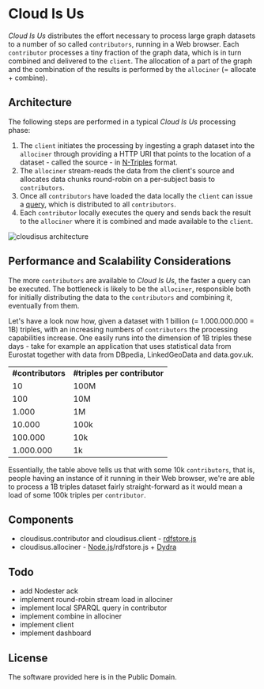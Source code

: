 # Cloud Is Us 

_Cloud Is Us_ distributes the effort necessary to process large graph datasets to a number of so called `contributors`, running in a Web browser. Each `contributor` processes a tiny fraction of the graph data, which is in turn combined and delivered to the `client`. The allocation of a part of the graph and the combination of the results is performed by the `allociner` (= allocate + combine). 

## Architecture

The following steps are performed in a typical _Cloud Is Us_ processing phase:

1. The `client` initiates the processing by ingesting a graph dataset into the `allociner` through providing a HTTP URI that points to the location of a dataset - called the source - in [N-Triples](http://www.w3.org/2001/sw/RDFCore/ntriples/) format.
2. The `allociner` stream-reads the data from the client's source and allocates data chunks round-robin on a per-subject basis to `contributors`. 
3. Once all `contributors` have loaded the data locally the `client` can issue a [query](http://www.w3.org/TR/rdf-sparql-query/), which is distributed to all `contributors`.
4. Each `contributor` locally executes the query and sends back the result to the `allociner` where it is combined and made available to the `client`.

![cloudisus architecture](https://github.com/mhausenblas/cloudisus/raw/master/design/cloudisus-architecture.png "Cloud Is Us architecture")

## Performance and Scalability Considerations

The more `contributors` are available to _Cloud Is Us_, the faster a query can be executed. The bottleneck is likely to be the `allociner`, responsible both for initially distributing the data to the `contributors` and combining it, eventually from them.

Let's have a look now how, given a dataset with 1 billion (= 1.000.000.000 = 1B) triples, with an increasing numbers of `contributors` the processing capabilities increase. One easily runs into the dimension of 1B triples these days - take for example an application that uses statistical data from Eurostat together with data from DBpedia, LinkedGeoData and data.gov.uk.

<table>
	<tr>
		<td><strong>#contributors</strong></td><td><strong>#triples per contributor</strong></td>
	</tr>
	<tr>
		<td>10</td><td>100M</td>
	</tr>
	<tr>
		<td>100</td><td>10M</td>
	</tr>
	<tr>
		<td>1.000</td><td>1M</td>
	</tr>
	<tr>
		<td>10.000</td><td>100k</td>
	</tr>
	<tr>
		<td>100.000</td><td>10k</td>
	</tr>
	<tr>
		<td>1.000.000</td><td>1k</td>
	</tr>
</table>

Essentially, the table above tells us that with some 10k `contributors`, that is, people having an instance of it running in their Web browser, we're are able to process a 1B triples dataset fairly straight-forward as it would mean a load of some 100k triples per `contributor`.


## Components

* cloudisus.contributor and cloudisus.client - [rdfstore.js](https://github.com/antoniogarrote/rdfstore-js)
* cloudisus.allociner - [Node.js](http://nodejs.org/)/rdfstore.js + [Dydra](http://dydra.com/)

## Todo

* add Nodester ack 
* implement round-robin stream load in allociner
* implement local SPARQL query in contributor
* implement combine in allociner
* implement client
* implement dashboard

## License

The software provided here is in the Public Domain. 